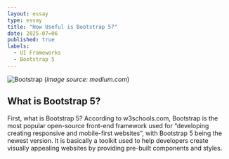 ```yaml
---
layout: essay
type: essay
title: "How Useful is Bootstrap 5?"
date: 2025-07=06
published: true
labels:
  - UI Frameworks
  - Bootstrap 5
---
```



![Bootstrap](https://github.com/user-attachments/assets/bc6bfa0d-b1a9-4388-9f5b-666b81f219e7)
(*image source: medium.com*) 



## What is Bootstrap 5?

First, what is Bootstrap 5? According to w3schools.com, Bootstrap is the most popular open-source front-end framework used for “developing creating responsive and mobile-first websites”, with Bootstrap 5 being the newest version. It is basically a toolkit used to help developers create visually appealing websites by providing pre-built components and styles.

